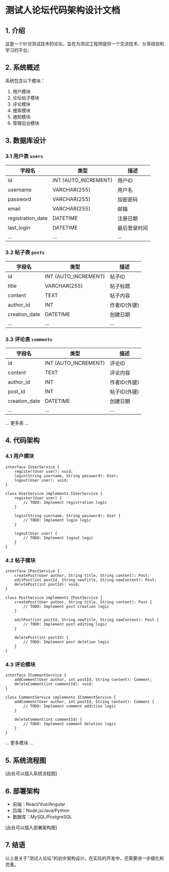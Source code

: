 # 测试人论坛代码架构设计文档

## 1. 介绍

这是一个针对测试技术的论坛，旨在为测试工程师提供一个交流技术、分享经验和学习的平台。

## 2. 系统概述

系统包含以下模块：

1. 用户模块
2. 论坛帖子模块
3. 评论模块
4. 搜索模块
5. 通知模块
6. 管理后台模块

## 3. 数据库设计

### 3.1 用户表 `users`

| 字段名         | 类型          | 描述             |
| ------------- | -------------- | ----------------- |
| id            | INT (AUTO_INCREMENT) | 用户ID           |
| username      | VARCHAR(255)  | 用户名            |
| password      | VARCHAR(255)  | 加密密码           |
| email         | VARCHAR(255)  | 邮箱              |
| registration_date | DATETIME   | 注册日期           |
| last_login    | DATETIME      | 最后登录时间        |
| ...           | ...           | ...               |

### 3.2 帖子表 `posts`

| 字段名         | 类型          | 描述             |
| ------------- | ------------- | ----------------- |
| id            | INT (AUTO_INCREMENT) | 帖子ID           |
| title         | VARCHAR(255)  | 帖子标题           |
| content       | TEXT          | 帖子内容           |
| author_id     | INT           | 作者ID(外键)       |
| creation_date | DATETIME      | 创建日期           |
| ...           | ...           | ...               |

### 3.3 评论表 `comments`

| 字段名         | 类型          | 描述             |
| ------------- | ------------- | ----------------- |
| id            | INT (AUTO_INCREMENT) | 评论ID           |
| content       | TEXT          | 评论内容           |
| author_id     | INT           | 作者ID(外键)       |
| post_id       | INT           | 帖子ID(外键)       |
| creation_date | DATETIME      | 创建日期           |
| ...           | ...           | ...               |

... 更多表 ...

## 4. 代码架构

### 4.1 用户模块

```pseudo
interface IUserService {
    register(User user): void;
    login(String username, String password): User;
    logout(User user): void;
}

class UserService implements IUserService {
    register(User user) {
        // TODO: Implement registration logic
    }

    login(String username, String password): User {
        // TODO: Implement login logic
    }

    logout(User user) {
        // TODO: Implement logout logic
    }
}
```

### 4.2 帖子模块

```pseudo
interface IPostService {
    createPost(User author, String title, String content): Post;
    editPost(int postId, String newTitle, String newContent): Post;
    deletePost(int postId): void;
}

class PostService implements IPostService {
    createPost(User author, String title, String content): Post {
        // TODO: Implement post creation logic
    }

    editPost(int postId, String newTitle, String newContent): Post {
        // TODO: Implement post editing logic
    }

    deletePost(int postId) {
        // TODO: Implement post deletion logic
    }
}
```

### 4.3 评论模块

```pseudo
interface ICommentService {
    addComment(User author, int postId, String content): Comment;
    deleteComment(int commentId): void;
}

class CommentService implements ICommentService {
    addComment(User author, int postId, String content): Comment {
        // TODO: Implement comment addition logic
    }

    deleteComment(int commentId) {
        // TODO: Implement comment deletion logic
    }
}
```

... 更多模块 ...

## 5. 系统流程图

[此处可以插入系统流程图]

## 6. 部署架构

- 前端：React/Vue/Angular
- 后端：Node.js/Java/Python
- 数据库：MySQL/PostgreSQL

[此处可以插入部署架构图]

## 7. 结语

以上是关于"测试人论坛"的初步架构设计。在实际的开发中，还需要进一步细化和完善。